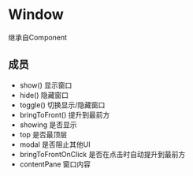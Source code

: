 # Window

继承自Component

## 成员

* show() 显示窗口
* hide() 隐藏窗口
* toggle() 切换显示/隐藏窗口
* bringToFront() 提升到最前方
* showing 是否显示
* top 是否最顶层
* modal 是否阻止其他UI
* bringToFrontOnClick 是否在点击时自动提升到最前方
* contentPane 窗口内容